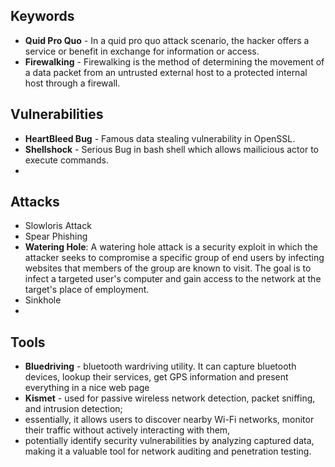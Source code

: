 ## Keywords
- **Quid Pro Quo** - In a quid pro quo attack scenario, the hacker offers a service or benefit in exchange for information or access.
- **Firewalking** - Firewalking is the method of determining the movement of a data packet from an untrusted external host to a protected internal host through a firewall.

## Vulnerabilities
- **HeartBleed Bug** - Famous data stealing vulnerability in OpenSSL.
- **Shellshock** - Serious Bug in bash shell which allows mailicious actor to execute commands.
- 


## Attacks
- Slowloris Attack
- Spear Phishing
- **Watering Hole**: A watering hole attack is a security exploit in which the attacker seeks to compromise a specific group of end users by infecting websites that members of the group are known to visit. The goal is to infect a targeted user's computer and gain access to the network at the target's place of employment. 
- Sinkhole
- 


## Tools
- **Bluedriving** - bluetooth wardriving utility. It can capture bluetooth devices, lookup their services, get GPS information and present everything in a nice web page
- **Kismet** - used for passive wireless network detection, packet sniffing, and intrusion detection;
- essentially, it allows users to discover nearby Wi-Fi networks, monitor their traffic without actively interacting with them,
- potentially identify security vulnerabilities by analyzing captured data, making it a valuable tool for network auditing and penetration testing.
